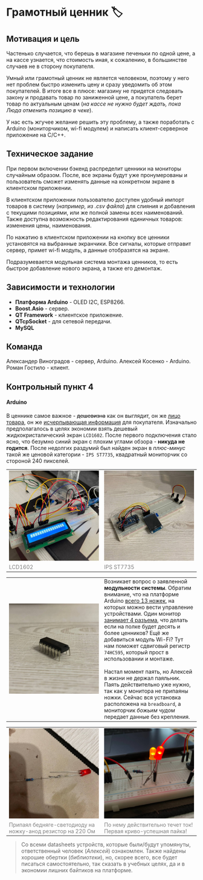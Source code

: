# Грамотный ценник 🏷️

## Мотивация и цель

Частенько случается, что берешь в магазине печеньки по одной цене, а на кассе узнается, что стоимость иная, к сожалению, в большинстве случаев не в сторону покупателя. 

Умный или грамотный ценник не является человеком, поэтому у него нет проблем быстро изменить цену и сразу уведомить об этом покупателей. В итоге все в плюсе: магазину не придется следовать закону и продавать товар по заниженной цене, а покупатель берет товар по актуальным ценам (*на кассе не нужно будет ждать, пока Люда отменить позицию в чеке*).

У нас есть жгучее желание решить эту проблему, а также поработать с Arduino (мониторчиком, wi-fi модулем) и написать клиент-серверное приложение на C/C++.

## Техническое задание

При первом включении бэкенд распределит ценники на мониторы случайным образом. После, все экраны будут уже пронумерованы и пользователь сможет изменять данные на конкретном экране в клиентском приложении. 

В клиентском приложении пользователю доступен удобный импорт товаров в систему (*например, из .csv файла*) для слияния и добавления с текущими позициями, или же полной замены всех наименований. Также доступна возможность редактирования единичных товаров: изменения цены, наименования.

По нажатию в клиентском приложении на кнопку все ценники установятся на выбранные экранчики. Все сигналы, которые отправит сервер, примет wi-fi модуль, а данные отобразятся на экране.

Подразумевается модульная система монтажа ценников, то есть быстрое добавление нового экрана, а также его демонтаж.

## Зависимости и технологии

- **Платформа Arduino** - OLED I2C, ESP8266.
- **Boost.Asio** - сервер.
- **QT Framework** - клиентское приложение.
- **QTcpSocket** - для сетевой передачи.
- **MySQL**

## Команда

Александер Виноградов - сервер, Arduino.
Алексей Косенко - Arduino.
Роман Гостило - клиент.

## Контрольный пункт 4

#### Arduino

В ценнике самое важное - ~~дешевизна~~ как он выглядит, он же <u>лицо товара</u>, он же <u>исчерпывающая информация</u> для покупателя. Изначально предполагалось в целях экономии взять дешевый жидкокристалический экран `LCD1602`. После первого подключения стало ясно, что безумно синий экран с плохим углами обзора - **никуда не годится**. После недолгих раздумий был найден экран в _плюс-минус_ такой же ценовой категории - `IPS ST7735`, квадратный мониторчик со стороной 240 пикселей. 

<table style="table-layout: fixed; width: 100% ; border-collapse: collapse ; border-width: 0px 0px 0px 0px;">

<tr>
    <td style="width: 50% ;">
        <img src="./img/photo_2023-03-03_23-15-34.jpg">
    </td>
    <td>
        <img  src="./img/photo_2023-03-03_23-14-36.jpg">
    </td>
</tr>
<tr>
    <td style="color: grey;">LCD1602</td>
    <td style="color: grey;"> IPS ST7735 </td>
</tr>
</table>

<table>
<tr>
    <td style="width: 50% ;">
        <img src="./img/photo_2023-03-03_23-14-35.jpg">
    </td>
    <td>
        <span>
            Возникает вопрос о заявленной <b>модульности системы</b>. Обратим внимание, что на платформе Arduino <u>всего 13 ножек</u>, на которых можно вести управление устройствами. Один монитор <u>занимает 4 разъема</u>, что делать если на полке будет десять и более ценников? Ещё же добавиться модуль Wi-Fi? Тут нам поможет сдвиговый регистр <code>74HC595</code>, который прост в использовании и монтаже. 
        </span>
        <br/>
        <br/>
        <span>
            Настал момент паять, но Алексей в жизни не держал паяльник. Паять действительно уже нужно, так как у монитора не припаяны ножки. Сейчас вся установка расположена на <code>breadboard</code>, а мониторчик <i>божьим чудом</i> передает данные без крепления.  
        </span>
    </td>
</tr>
</table>

<table>
<tr>
    <td style="width: 50%;">
        <img src="./img/photo_2023-03-03_23-14-34.jpg">
    </td>
    <td>
        <img  src="./img/photo_2023-03-03_23-14-33.jpg">
    </td>
</tr>
<tr>
    <td style="color: grey;">Припаял бедняге-светодиоду на ножку-анод резистор на 220 Ом</td>
    <td style="color: grey;">По нему действительно течет ток! Первая криво-успешная пайка! </td>
</tr>
</table>

> Со всеми datasheets устройств, которые были/будут упомянуты, ответственный человек (_Алексей_) ознакомлен. Также найдены хорошие обертки (_библиотеки_), но, скорее всего, все будет писаться самостоятельно, так сказать в учебных целях, да и в экономии лишних байтиков на платформе.

